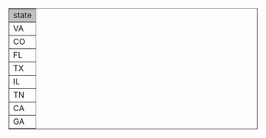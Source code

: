 <html>
<head>
<meta http-equiv="Content-Type" content="text/html; charset=utf-8"><title>Data</title>
</head>
<body>
<table border=1>
<tr>
<td bgcolor=silver class='medium'>state</td>
</tr>

<tr>
<td class='normal' valign='top'>VA</td>
</tr>

<tr>
<td class='normal' valign='top'>CO</td>
</tr>

<tr>
<td class='normal' valign='top'>FL</td>
</tr>

<tr>
<td class='normal' valign='top'>TX</td>
</tr>

<tr>
<td class='normal' valign='top'>IL</td>
</tr>

<tr>
<td class='normal' valign='top'>TN</td>
</tr>

<tr>
<td class='normal' valign='top'>CA</td>
</tr>

<tr>
<td class='normal' valign='top'>GA</td>
</tr>
</table>
</body></html>
